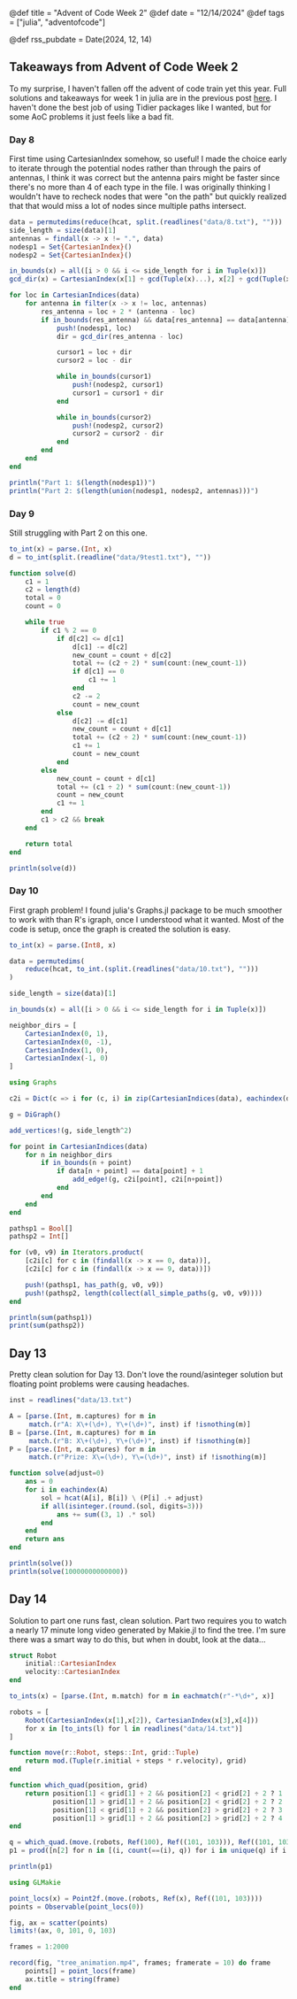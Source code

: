 @def title = "Advent of Code Week 2"
@def date = "12/14/2024"
@def tags = ["julia", "adventofcode"]

@def rss_pubdate = Date(2024, 12, 14)

## Takeaways from Advent of Code Week 2

To my surprise, I haven't fallen off the advent of code train yet this year. Full solutions and takeaways for week 1 in julia are in the previous post [here](https://www.randy.pub/posts/adventofcode2024/). I haven't done the best job of using Tidier packages like I wanted, but for some AoC problems it just feels like a bad fit.

### Day 8

First time using CartesianIndex somehow, so useful! I made the choice early to iterate through the potential nodes rather than through the pairs of antennas, I think it was correct but the antenna pairs might be faster since there's no more than 4 of each type in the file. I was originally thinking I wouldn't have to recheck nodes that were "on the path" but quickly realized that that would miss a lot of nodes since multiple paths intersect.

```julia
data = permutedims(reduce(hcat, split.(readlines("data/8.txt"), "")))
side_length = size(data)[1]
antennas = findall(x -> x != ".", data)
nodesp1 = Set{CartesianIndex}()
nodesp2 = Set{CartesianIndex}()

in_bounds(x) = all([i > 0 && i <= side_length for i in Tuple(x)])
gcd_dir(x) = CartesianIndex(x[1] ÷ gcd(Tuple(x)...), x[2] ÷ gcd(Tuple(x)...))

for loc in CartesianIndices(data)
    for antenna in filter(x -> x != loc, antennas)
        res_antenna = loc + 2 * (antenna - loc)
        if in_bounds(res_antenna) && data[res_antenna] == data[antenna]
            push!(nodesp1, loc)
            dir = gcd_dir(res_antenna - loc)

            cursor1 = loc + dir
            cursor2 = loc - dir

            while in_bounds(cursor1)
                push!(nodesp2, cursor1)
                cursor1 = cursor1 + dir
            end

            while in_bounds(cursor2)
                push!(nodesp2, cursor2)
                cursor2 = cursor2 - dir
            end
        end
    end
end

println("Part 1: $(length(nodesp1))")
println("Part 2: $(length(union(nodesp1, nodesp2, antennas)))")
```

### Day 9

Still struggling with Part 2 on this one.

```julia
to_int(x) = parse.(Int, x)
d = to_int(split.(readline("data/9test1.txt"), ""))

function solve(d)
    c1 = 1
    c2 = length(d)
    total = 0
    count = 0

    while true
        if c1 % 2 == 0
            if d[c2] <= d[c1]
                d[c1] -= d[c2]
                new_count = count + d[c2]
                total += (c2 ÷ 2) * sum(count:(new_count-1))
                if d[c1] == 0
                    c1 += 1
                end
                c2 -= 2
                count = new_count
            else
                d[c2] -= d[c1]
                new_count = count + d[c1]
                total += (c2 ÷ 2) * sum(count:(new_count-1))
                c1 += 1
                count = new_count
            end
        else
            new_count = count + d[c1]
            total += (c1 ÷ 2) * sum(count:(new_count-1))
            count = new_count
            c1 += 1
        end
        c1 > c2 && break
    end

    return total
end

println(solve(d))
```

### Day 10

First graph problem! I found julia's Graphs.jl package to be much smoother to work with than R's igraph, once I understood what it wanted. Most of the code is setup, once the graph is created the solution is easy.

```julia
to_int(x) = parse.(Int8, x)

data = permutedims(
    reduce(hcat, to_int.(split.(readlines("data/10.txt"), "")))
)

side_length = size(data)[1]

in_bounds(x) = all([i > 0 && i <= side_length for i in Tuple(x)])

neighbor_dirs = [
    CartesianIndex(0, 1),
    CartesianIndex(0, -1),
    CartesianIndex(1, 0),
    CartesianIndex(-1, 0)
]

using Graphs

c2i = Dict(c => i for (c, i) in zip(CartesianIndices(data), eachindex(data)))

g = DiGraph()

add_vertices!(g, side_length^2)

for point in CartesianIndices(data)
    for n in neighbor_dirs
        if in_bounds(n + point)
            if data[n + point] == data[point] + 1
                add_edge!(g, c2i[point], c2i[n+point])
            end
        end
    end
end

pathsp1 = Bool[]
pathsp2 = Int[]

for (v0, v9) in Iterators.product(
    [c2i[c] for c in (findall(x -> x == 0, data))],
    [c2i[c] for c in (findall(x -> x == 9, data))])

    push!(pathsp1, has_path(g, v0, v9))
    push!(pathsp2, length(collect(all_simple_paths(g, v0, v9))))
end

println(sum(pathsp1))
print(sum(pathsp2))
```

## Day 13

Pretty clean solution for Day 13. Don't love the round/asinteger solution but floating point problems were causing headaches.

```julia
inst = readlines("data/13.txt")

A = [parse.(Int, m.captures) for m in
     match.(r"A: X\+(\d+), Y\+(\d+)", inst) if !isnothing(m)]
B = [parse.(Int, m.captures) for m in
     match.(r"B: X\+(\d+), Y\+(\d+)", inst) if !isnothing(m)]
P = [parse.(Int, m.captures) for m in
     match.(r"Prize: X\=(\d+), Y\=(\d+)", inst) if !isnothing(m)]

function solve(adjust=0)
    ans = 0
    for i in eachindex(A)
        sol = hcat(A[i], B[i]) \ (P[i] .+ adjust)
        if all(isinteger.(round.(sol, digits=3)))
            ans += sum((3, 1) .* sol)
        end
    end
    return ans
end

println(solve())
println(solve(10000000000000))
```


## Day 14

Solution to part one runs fast, clean solution. Part two requires you to watch a nearly 17 minute long video generated by Makie.jl to find the tree. I'm sure there was a smart way to do this, but when in doubt, look at the data...

```julia
struct Robot
    initial::CartesianIndex
    velocity::CartesianIndex
end

to_ints(x) = [parse.(Int, m.match) for m in eachmatch(r"-*\d+", x)]

robots = [
    Robot(CartesianIndex(x[1],x[2]), CartesianIndex(x[3],x[4]))
    for x in [to_ints(l) for l in readlines("data/14.txt")]
]

function move(r::Robot, steps::Int, grid::Tuple)
    return mod.(Tuple(r.initial + steps * r.velocity), grid)
end

function which_quad(position, grid)
    return position[1] < grid[1] ÷ 2 && position[2] < grid[2] ÷ 2 ? 1 :
           position[1] > grid[1] ÷ 2 && position[2] < grid[2] ÷ 2 ? 2 :
           position[1] < grid[1] ÷ 2 && position[2] > grid[2] ÷ 2 ? 3 :
           position[1] > grid[1] ÷ 2 && position[2] > grid[2] ÷ 2 ? 4 : 0
end

q = which_quad.(move.(robots, Ref(100), Ref((101, 103))), Ref((101, 103)))
p1 = prod([n[2] for n in [(i, count(==(i), q)) for i in unique(q) if i != 0]])

println(p1)

using GLMakie

point_locs(x) = Point2f.(move.(robots, Ref(x), Ref((101, 103))))
points = Observable(point_locs(0))

fig, ax = scatter(points)
limits!(ax, 0, 101, 0, 103)

frames = 1:2000

record(fig, "tree_animation.mp4", frames; framerate = 10) do frame
    points[] = point_locs(frame)
    ax.title = string(frame)
end
```
